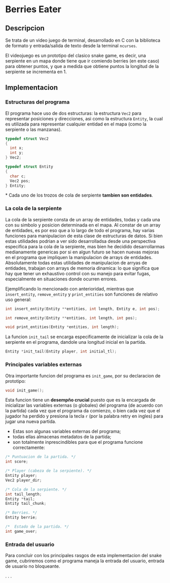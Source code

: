 # Berries Eater

## Descripcion

Se trata de un video juego de terminal, desarrollado en C con la biblioteca de formato y entrada/salida de texto desde la terminal `ncurses`.

El videojuego es un prototipo del clasico snake game, es decir, una serpiente en un mapa donde tiene que ir comiendo berries (en este caso) para obtener puntos, y que a medida que obtiene puntos la longitud de la serpiente se incrementa en 1.

## Implementacion

### Estructuras del programa

El programa hace uso de dos estructuras: la estructura `Vec2` para representar posiciones y direcciones, asi como la estructura `Entity`, la cual es utilizada para representar cualquier entidad en el mapa (como la serpiente o las manzanas).

```c
typedef struct Vec2
{
  int x;
  int y;
} Vec2;

typedef struct Entity
{
  char c;
  Vec2 pos;
} Entity;
```

\* Cada uno de los trozos de cola de serpiente **tambien son entidades**.

### La cola de la serpiente

La cola de la serpiente consta de un array de entidades, todas y cada una con su simbolo y posicion determinada en el mapa. Al constar de un array de entidades, es por eso que a lo largo de todo el programa, hay varias funciones para manipulacion de esta clase de estructuras de datos. Si bien estas utilidades podrian a ver sido desarrolladsa desde una perspectiva especifica para la cola de la serpiente, mas bien he decidido desarrollarmas medianamente genericas por si en algun futuro se hacen nuevas mejoras en el programa que impliquen la manipulacion de arrays de entidades. Absolutamente todas estas utilidades de manipulacion de arryas de entidades, trabajan con arrays de memoria dinamica: lo que significa que hay que tener un exhaustivo control con su manejo para evitar fugas, especialmente en situaciones donde ocurren errores.

Ejemplificando lo mencionado con anterioridad, mientras que `insert_entity`, `remove_entity` y `print_entities` son funciones de relativo uso general:

```c
int insert_entity(Entity **entities, int length, Entity e, int pos);

int remove_entity(Entity **entities, int length, int pos);

void print_entities(Entity *entities, int length);
```

La funcion `init_tail` se encarga especificamente de inicializar la cola de la serpiente en el programa, dandole una longitud inicial en la partida.

```c
Entity *init_tail(Entity player, int initial_tl);
```

### Principales variables externas

Otra importante funcion del programa es `init_game`, por su declaracion de prototipo:

```c
void init_game();
```

Esta funcion tiene un **desempño crucial** puesto que es la encargada de inicializar las variables externas (o globales) del programa (de acuerdo con la partida) cada vez que el programa da comienzo, o bien cada vez que el jugador ha perdido y presiona la tecla `r` (por la palabra retry en ingles) para jugar una nueva partida.

- Estas son algunas variables externas del programa;
- todas ellas almacenas metadatos de la partida;
- son totalmente inprescindibles para que el programa funcione correctamente:

```c
/* Puntuacion de la partida. */
int score;

/* Player (cabeza de la serpiente). */
Entity player;
Vec2 player_dir;

/* Cola de la serpiente. */
int tail_length;
Entity *tail;
Entity tail_chunk;

/* Berries. */
Entity berrie;

/*  Estado de la partida. */
int game_over;
```

### Entrada del usuario

Para concluir con los principales rasgos de esta implementacion del snake game, cubriremos como el programa maneja la entrada del usuario, entrada de usuario no bloqueante.

. . .
